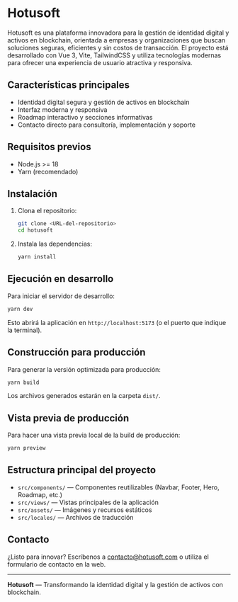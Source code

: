 # Hotusoft

Hotusoft es una plataforma innovadora para la gestión de identidad digital y activos en blockchain, orientada a empresas y organizaciones que buscan soluciones seguras, eficientes y sin costos de transacción. El proyecto está desarrollado con Vue 3, Vite, TailwindCSS y utiliza tecnologías modernas para ofrecer una experiencia de usuario atractiva y responsiva.

## Características principales
- Identidad digital segura y gestión de activos en blockchain
- Interfaz moderna y responsiva
- Roadmap interactivo y secciones informativas
- Contacto directo para consultoría, implementación y soporte

## Requisitos previos
- Node.js >= 18
- Yarn (recomendado)

## Instalación
1. Clona el repositorio:
   ```bash
   git clone <URL-del-repositorio>
   cd hotusoft
   ```
2. Instala las dependencias:
   ```bash
   yarn install
   ```

## Ejecución en desarrollo
Para iniciar el servidor de desarrollo:
```bash
yarn dev
```
Esto abrirá la aplicación en `http://localhost:5173` (o el puerto que indique la terminal).

## Construcción para producción
Para generar la versión optimizada para producción:
```bash
yarn build
```
Los archivos generados estarán en la carpeta `dist/`.

## Vista previa de producción
Para hacer una vista previa local de la build de producción:
```bash
yarn preview
```

## Estructura principal del proyecto
- `src/components/` — Componentes reutilizables (Navbar, Footer, Hero, Roadmap, etc.)
- `src/views/` — Vistas principales de la aplicación
- `src/assets/` — Imágenes y recursos estáticos
- `src/locales/` — Archivos de traducción

## Contacto
¿Listo para innovar? Escríbenos a [contacto@hotusoft.com](mailto:contacto@hotusoft.com) o utiliza el formulario de contacto en la web.

---

**Hotusoft** — Transformando la identidad digital y la gestión de activos con blockchain.
